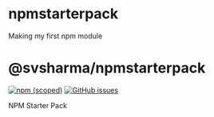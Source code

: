 # npmstarterpack
Making my first npm module

# @svsharma/npmstarterpack

[![npm (scoped)](https://img.shields.io/badge/NPM%20Starter%20Pack-JS%20Starter%20Pack-green)](https://www.npmjs.com/package/@svsharma/npmstarterpack)
[![GitHub issues](https://img.shields.io/github/issues/sriramvsharma/npmstarterpack)](https://github.com/sriramvsharma/npmstarterpack/issues)

NPM Starter Pack
